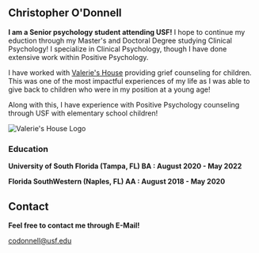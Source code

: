 ## Christopher O'Donnell

**I am a Senior psychology student attending USF!** I hope to continue my eduction through my Master's and Doctoral Degree studying Clinical Psychology! I specialize in Clinical Psychology, though I have done extensive work within Positive Psychology.

I have worked with [Valerie's House](https://valerieshouse.org) providing grief counseling for children. This was one of the most impactful experiences of my life as I was able to give back to children who were in my position at a young age! 

Along with this, I have experience with Positive Psychology counseling through USF with elementary school children!

![Valerie's House Logo](https://cdn.discordapp.com/attachments/853040249839550475/971965250553401374/Valerieshouse.png)

### Education
**University of South Florida (Tampa, FL) BA : August 2020 - May 2022**
 
**Florida SouthWestern (Naples, FL) AA : August 2018 - May 2020**


## Contact
**Feel free to contact me through E-Mail!**

codonnell@usf.edu
